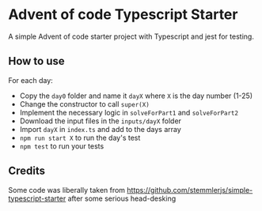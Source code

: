 # Advent of code Typescript Starter

A simple Advent of code starter project with Typescript and jest for testing.

## How to use

For each day:

 - Copy the `day0` folder and name it `dayX` where `X` is the day number (1-25)
 - Change the constructor to call `super(X)`
 - Implement the necessary logic in `solveForPart1` and `solveForPart2`
 - Download the input files in the `inputs/dayX` folder
 - Import `dayX` in `index.ts` and add to the days array
 - `npm run start X` to run the day's test
 - `npm test` to run your tests

## Credits

Some code was liberally taken from https://github.com/stemmlerjs/simple-typescript-starter after some serious head-desking